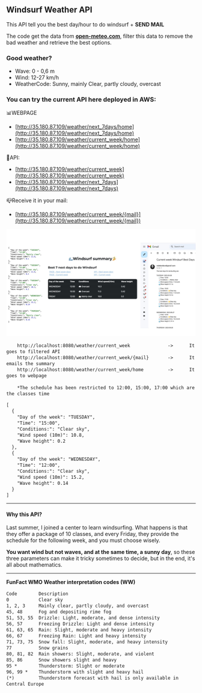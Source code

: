 ## Windsurf Weather API

This API tell you the best day/hour to do windsurf + **SEND MAIL**


The code get the data from **[open-meteo.com](https://open-meteo.com/en/docs/marine-weather-api#latitude=41.3888&longitude=2.159&start_date=2023-09-23&end_date=2023-09-28)**, 
filter this data to remove the bad weather and retrieve the best options.

### Good weather?
- Wave: 0 - 0,6 m
- Wind: 12-27 km/h
- WeatherCode: Sunny, mainly Clear, partly cloudy, overcast

### You can try the current API here deployed in AWS:

📊WEBPAGE
- [http://35.180.87.109/weather/next_7days/home](http://35.180.87.109/weather/next_7days/home)
- [http://35.180.87.109/weather/current_week/home](http://35.180.87.109/weather/current_week/home)

👾API:
- [http://35.180.87.109/weather/current_week](http://35.180.87.109/weather/current_week)
- [http://35.180.87.109/weather/next_7days](http://35.180.87.109/weather/next_7days)        

📪Receive it in your mail:
- [http://35.180.87.109/weather/current_week/{mail}](http://35.180.87.109/weather/current_week/{mail})

![Email](src/main/resources/images/summary.jpg)


```
    http://localhost:8080/weather/current_week              ->      It goes to filtered API
    http://localhost:8080/weather/current_week/{mail}       ->      It emails the summary
    http://localhost:8080/weather/current_week/home         ->      It goes to webpage 
   
    *The schedule has been restricted to 12:00, 15:00, 17:00 which are the classes time
```
```
[
  {
    "Day of the week": "TUESDAY",
    "Time": "15:00",
    "Conditions:": "Clear sky",
    "Wind speed (10m)": 10.8,
    "Wave height": 0.2
  },
  {
    "Day of the week": "WEDNESDAY",
    "Time": "12:00",
    "Conditions:": "Clear sky",
    "Wind speed (10m)": 15.2,
    "Wave height": 0.14
  }
]
```


<hr>

#### Why this API?
Last summer, I joined a center to learn windsurfing. What happens is that they offer a package of 10 classes, and every Friday, they provide the schedule for the following week, and you must choose wisely. 

**You want wind but not waves, and at the same time, a sunny day**, so these three parameters can make it tricky sometimes to decide, but in the end, it's all about mathematics.
<hr>



**FunFact WMO Weather interpretation codes (WW)**
```
Code	    Description
0           Clear sky
1, 2, 3	    Mainly clear, partly cloudy, and overcast
45, 48	    Fog and depositing rime fog
51, 53, 55  Drizzle: Light, moderate, and dense intensity
56, 57	    Freezing Drizzle: Light and dense intensity
61, 63, 65  Rain: Slight, moderate and heavy intensity
66, 67	    Freezing Rain: Light and heavy intensity
71, 73, 75  Snow fall: Slight, moderate, and heavy intensity
77          Snow grains
80, 81, 82  Rain showers: Slight, moderate, and violent
85, 86	    Snow showers slight and heavy
95 *	    Thunderstorm: Slight or moderate
96, 99 *    Thunderstorm with slight and heavy hail
(*)         Thunderstorm forecast with hail is only available in Central Europe
```